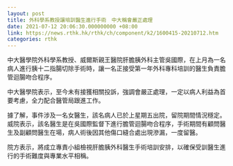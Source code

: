 ```yaml
---
layout: post
title: 外科學系教授讓培訓醫生進行手術　中大稱會嚴正處理
date: 2021-07-12 20:06:30.000000000 +08:00
link: https://news.rthk.hk/rthk/ch/component/k2/1600415-20210712.htm
categories: rthk
---
```


中大醫學院外科學系教授、威爾斯親王醫院肝膽胰外科主管吳國際，在上月為一名病人進行胰十二指腸切除手術時，讓一名正接受第一年外科專科培訓的醫生負責膽管迴腸吻合程序。

中大醫學院表示，至今未有接獲相關投訴，強調會嚴正處理，一定以病人利益為首要考慮，全力配合醫管局跟進工作。

據了解，事件涉及一名女醫生，該名病人已於上星期五出院，留院期間情況穩定。威院表示，該名醫生是在吳國際監督下進行膽管迴腸吻合程序，手術期間有顧問醫生及副顧問醫生在場，病人術後因其他傷口縫合處出現滲漏，一度留醫。

院方表示，將成立專責小組檢視肝膽胰外科醫生手術培訓安排，以確保受訓醫生進行的手術難度與專業水平相稱。
